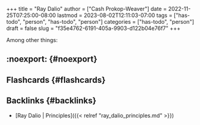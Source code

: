 +++
title = "Ray Dalio"
author = ["Cash Prokop-Weaver"]
date = 2022-11-25T07:25:00-08:00
lastmod = 2023-08-02T12:11:03-07:00
tags = ["has-todo", "person", "has-todo", "person"]
categories = ["has-todo", "person"]
draft = false
slug = "f35e4762-6191-405a-9903-d122b04e76f7"
+++

Among other things:


## :noexport: {#noexport}


## Flashcards {#flashcards}


## Backlinks {#backlinks}

-   [Ray Dalio | Principles]({{< relref "ray_dalio_principles.md" >}})
